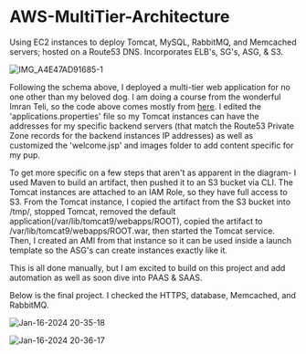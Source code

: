 # AWS-MultiTier-Architecture
Using EC2 instances to deploy Tomcat, MySQL, RabbitMQ, and Memcached servers; hosted on a Route53 DNS. Incorporates ELB's, SG's, ASG, &amp; S3.


![IMG_A4E47AD91685-1](https://github.com/andreapeterson/AWS-MultiTier-Architecture/assets/134665743/d5e9d2fe-76d8-4c49-8342-1fad851a8d92)


Following the schema above, I deployed a multi-tier web application for no one other than my beloved dog. I am doing a course from the wonderful Imran Teli, so the code above comes mostly from [here](https://github.com/devopshydclub/vprofile-project/tree/aws-LiftAndShift). I edited the 'applications.properties' file so my Tomcat instances can have the addresses for my specific backend servers (that match the Route53 Private Zone records for the backend instances IP addresses) as well as customized the 'welcome.jsp' and images folder to add content specific for my pup. 

To get more specific on a few steps that aren't as apparent in the diagram- I used Maven to build an artifact, then pushed it to an S3 bucket via CLI. The Tomcat instances are attached to an IAM Role, so they have full access to S3. From the Tomcat instance, I copied the artifact from the S3 bucket into /tmp/, stopped Tomcat, removed the default application(/var/lib/tomcat9/webapps/ROOT), copied the artifact to /var/lib/tomcat9/webapps/ROOT.war, then started the Tomcat service. Then, I created an AMI from that instance so it can be used inside a launch template so the ASG's can create instances exactly like it.

This is all done manually, but I am excited to build on this project and add automation as well as soon dive into PAAS & SAAS.

Below is the final project. I checked the HTTPS, database, Memcached, and RabbitMQ.

![Jan-16-2024 20-35-18](https://github.com/andreapeterson/AWS-MultiTier-Architecture/assets/134665743/82cd302e-a881-446b-8181-d4e69dab7210)

![Jan-16-2024 20-36-17](https://github.com/andreapeterson/AWS-MultiTier-Architecture/assets/134665743/c1c1ed8d-7e23-4aff-bec7-0c3188c13858)
